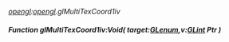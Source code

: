 _[opengl](../../modules/opengl/opengl-module.md):[opengl](../../modules/opengl/opengl-module.md).glMultiTexCoord1iv_
##### Function glMultiTexCoord1iv:Void( target:[GLenum](../../modules/opengl/opengl-glenum.md),v:[GLint](../../modules/opengl/opengl-glint.md) Ptr )
